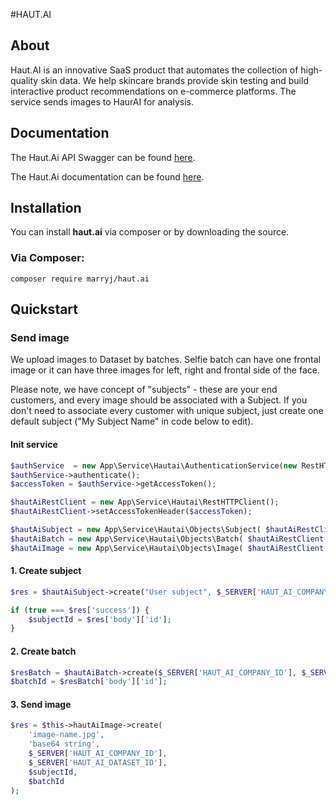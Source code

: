 #HAUT.AI

## About
Haut.AI is an innovative SaaS product that automates the collection of high-quality skin data. We help skincare brands provide skin testing and build interactive product recommendations on e-commerce platforms.
The service sends images to HaurAI for analysis.

## Documentation
The Haut.Ai API Swagger can be found [here][apiswagger].

The Haut.Ai documentation can be found [here][apidocumentation].

## Installation
You can install **haut.ai** via composer or by downloading the source.

### Via Composer:
```
composer require marryj/haut.ai
```
## Quickstart
### Send image
We upload images to Dataset by batches.
Selfie batch can have one frontal image or it can have three images for left, right and frontal side of the face.
 
Please note, we have concept of "subjects" - these are your end customers, 
and every image should be associated with a Subject. 
If you don't need to associate every customer with unique subject, just create one default 
subject ("My Subject Name" in code below to edit).

#### Init service
```php
$authService  = new App\Service\Hautai\AuthenticationService(new RestHTTPClient(), new FilesystemAdapter());
$authService->authenticate();
$accessToken = $authService->getAccessToken();

$hautAiRestClient = new App\Service\Hautai\RestHTTPClient();
$hautAiRestClient->setAccessTokenHeader($accessToken);

$hautAiSubject = new App\Service\Hautai\Objects\Subject( $hautAiRestClient );
$hautAiBatch = new App\Service\Hautai\Objects\Batch( $hautAiRestClient );
$hautAiImage = new App\Service\Hautai\Objects\Image( $hautAiRestClient );
```

#### 1. Create subject
```php
$res = $hautAiSubject->create("User subject", $_SERVER['HAUT_AI_COMPANY_ID'], $_SERVER['HAUT_AI_DATASET_ID']);

if (true === $res['success']) {
    $subjectId = $res['body']['id'];
}
```

#### 2. Create batch
```php
$resBatch = $hautAiBatch->create($_SERVER['HAUT_AI_COMPANY_ID'], $_SERVER['HAUT_AI_DATASET_ID'], $subjectId);
$batchId = $resBatch['body']['id'];
```

#### 3. Send image
```php
$res = $this->hautAiImage->create(
    'image-name.jpg',
    'base64 string',
    $_SERVER['HAUT_AI_COMPANY_ID'],
    $_SERVER['HAUT_AI_DATASET_ID'],
    $subjectId,
    $batchId
);
```

[apiswagger]: https://saas.haut.ai/api/swagger/
[apidocumentation]: https://docs.saas.haut.ai/
